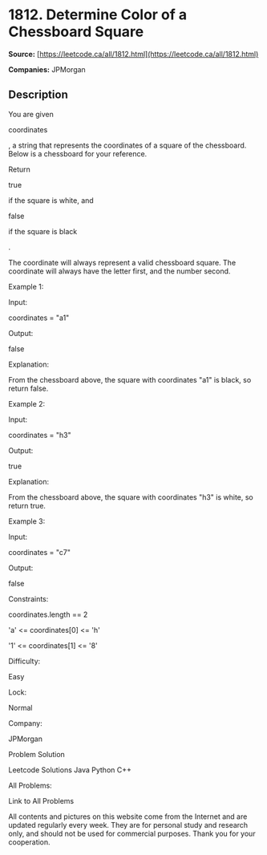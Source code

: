 # 1812. Determine Color of a Chessboard Square

**Source:** [https://leetcode.ca/all/1812.html](https://leetcode.ca/all/1812.html)

**Companies:** JPMorgan

## Description

You are given

coordinates

, a string that represents the coordinates of a square of the chessboard. Below is a chessboard for your reference.

Return

true

if the square is white, and

false

if the square is black

.

The coordinate will always represent a valid chessboard square. The coordinate will always have the letter first, and the number second.

Example 1:

Input:

coordinates = "a1"

Output:

false

Explanation:

From the chessboard above, the square with coordinates "a1" is black, so return false.

Example 2:

Input:

coordinates = "h3"

Output:

true

Explanation:

From the chessboard above, the square with coordinates "h3" is white, so return true.

Example 3:

Input:

coordinates = "c7"

Output:

false

Constraints:

coordinates.length == 2

'a' <= coordinates[0] <= 'h'

'1' <= coordinates[1] <= '8'

Difficulty:

Easy

Lock:

Normal

Company:

JPMorgan

Problem Solution

Leetcode Solutions Java Python C++

All Problems:

Link to All Problems

All contents and pictures on this website come from the Internet and are updated regularly every week. They are for personal study and research only, and should not be used for commercial purposes. Thank you for your cooperation.

